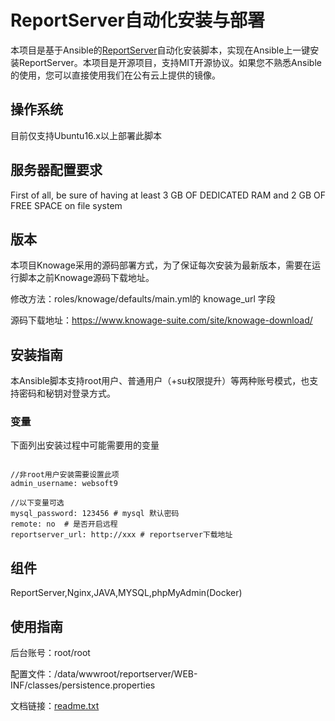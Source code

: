 # ReportServer自动化安装与部署

本项目是基于Ansible的[ReportServer](https://reportserver.net/en/)自动化安装脚本，实现在Ansible上一键安装ReportServer。本项目是开源项目，支持MIT开源协议。如果您不熟悉Ansible的使用，您可以直接使用我们在公有云上提供的镜像。

## 操作系统

目前仅支持Ubuntu16.x以上部署此脚本

## 服务器配置要求
First of all, be sure of having at least 3 GB OF DEDICATED RAM and 2 GB OF FREE SPACE on file system

## 版本

本项目Knowage采用的源码部署方式，为了保证每次安装为最新版本，需要在运行脚本之前Knowage源码下载地址。

修改方法：roles/knowage/defaults/main.yml的 knowage_url 字段

源码下载地址：https://www.knowage-suite.com/site/knowage-download/

## 安装指南

本Ansible脚本支持root用户、普通用户（+su权限提升）等两种账号模式，也支持密码和秘钥对登录方式。

### 变量

下面列出安装过程中可能需要用的变量

~~~

//非root用户安装需要设置此项
admin_username: websoft9

//以下变量可选
mysql_password: 123456 # mysql 默认密码
remote: no  # 是否开启远程
reportserver_url: http://xxx # reportserver下载地址

~~~

## 组件
ReportServer,Nginx,JAVA,MYSQL,phpMyAdmin(Docker)

## 使用指南

后台账号：root/root
   
配置文件：/data/wwwroot/reportserver/WEB-INF/classes/persistence.properties

文档链接：[readme.txt](readme.txt)


